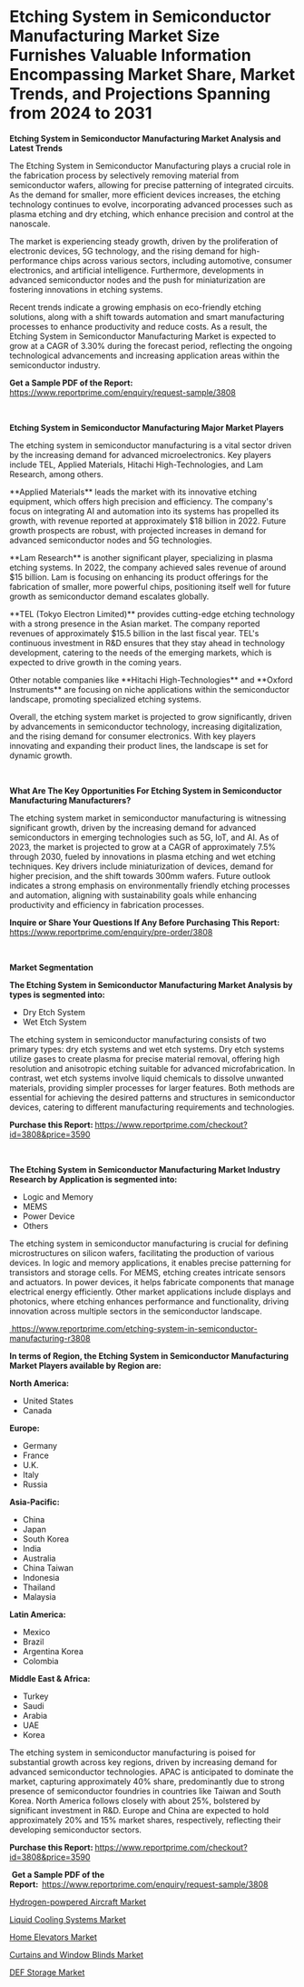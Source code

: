 <p><h1>Etching System in Semiconductor Manufacturing Market Size Furnishes Valuable Information Encompassing Market Share, Market Trends, and Projections Spanning from 2024 to 2031</h1></p><p><strong>Etching System in Semiconductor Manufacturing Market Analysis and Latest Trends</strong></p>
<p><p>The Etching System in Semiconductor Manufacturing plays a crucial role in the fabrication process by selectively removing material from semiconductor wafers, allowing for precise patterning of integrated circuits. As the demand for smaller, more efficient devices increases, the etching technology continues to evolve, incorporating advanced processes such as plasma etching and dry etching, which enhance precision and control at the nanoscale.</p><p>The market is experiencing steady growth, driven by the proliferation of electronic devices, 5G technology, and the rising demand for high-performance chips across various sectors, including automotive, consumer electronics, and artificial intelligence. Furthermore, developments in advanced semiconductor nodes and the push for miniaturization are fostering innovations in etching systems.</p><p>Recent trends indicate a growing emphasis on eco-friendly etching solutions, along with a shift towards automation and smart manufacturing processes to enhance productivity and reduce costs. As a result, the Etching System in Semiconductor Manufacturing Market is expected to grow at a CAGR of 3.30% during the forecast period, reflecting the ongoing technological advancements and increasing application areas within the semiconductor industry.</p></p>
<p><strong>Get a Sample PDF of the Report:&nbsp;</strong> <a href="https://www.reportprime.com/enquiry/request-sample/3808">https://www.reportprime.com/enquiry/request-sample/3808</a></p>
<p>&nbsp;</p>
<p><strong>Etching System in Semiconductor Manufacturing Major Market Players</strong></p>
<p><p>The etching system in semiconductor manufacturing is a vital sector driven by the increasing demand for advanced microelectronics. Key players include TEL, Applied Materials, Hitachi High-Technologies, and Lam Research, among others. </p><p>**Applied Materials** leads the market with its innovative etching equipment, which offers high precision and efficiency. The company's focus on integrating AI and automation into its systems has propelled its growth, with revenue reported at approximately $18 billion in 2022. Future growth prospects are robust, with projected increases in demand for advanced semiconductor nodes and 5G technologies.</p><p>**Lam Research** is another significant player, specializing in plasma etching systems. In 2022, the company achieved sales revenue of around $15 billion. Lam is focusing on enhancing its product offerings for the fabrication of smaller, more powerful chips, positioning itself well for future growth as semiconductor demand escalates globally.</p><p>**TEL (Tokyo Electron Limited)** provides cutting-edge etching technology with a strong presence in the Asian market. The company reported revenues of approximately $15.5 billion in the last fiscal year. TEL's continuous investment in R&D ensures that they stay ahead in technology development, catering to the needs of the emerging markets, which is expected to drive growth in the coming years.</p><p>Other notable companies like **Hitachi High-Technologies** and **Oxford Instruments** are focusing on niche applications within the semiconductor landscape, promoting specialized etching systems.</p><p>Overall, the etching system market is projected to grow significantly, driven by advancements in semiconductor technology, increasing digitalization, and the rising demand for consumer electronics. With key players innovating and expanding their product lines, the landscape is set for dynamic growth.</p></p>
<p>&nbsp;</p>
<p><strong>What Are The Key Opportunities For Etching System in Semiconductor Manufacturing Manufacturers?</strong></p>
<p><p>The etching system market in semiconductor manufacturing is witnessing significant growth, driven by the increasing demand for advanced semiconductors in emerging technologies such as 5G, IoT, and AI. As of 2023, the market is projected to grow at a CAGR of approximately 7.5% through 2030, fueled by innovations in plasma etching and wet etching techniques. Key drivers include miniaturization of devices, demand for higher precision, and the shift towards 300mm wafers. Future outlook indicates a strong emphasis on environmentally friendly etching processes and automation, aligning with sustainability goals while enhancing productivity and efficiency in fabrication processes.</p></p>
<p><strong>Inquire or Share Your Questions If Any Before Purchasing This Report:</strong> <a href="https://www.reportprime.com/enquiry/pre-order/3808">https://www.reportprime.com/enquiry/pre-order/3808</a></p>
<p>&nbsp;</p>
<p><strong>Market Segmentation</strong></p>
<p><strong>The Etching System in Semiconductor Manufacturing Market Analysis by types is segmented into:</strong></p>
<p><ul><li>Dry Etch System</li><li>Wet Etch System</li></ul></p>
<p><p>The etching system in semiconductor manufacturing consists of two primary types: dry etch systems and wet etch systems. Dry etch systems utilize gases to create plasma for precise material removal, offering high resolution and anisotropic etching suitable for advanced microfabrication. In contrast, wet etch systems involve liquid chemicals to dissolve unwanted materials, providing simpler processes for larger features. Both methods are essential for achieving the desired patterns and structures in semiconductor devices, catering to different manufacturing requirements and technologies.</p></p>
<p><strong>Purchase this Report:&nbsp;</strong><a href="https://www.reportprime.com/checkout?id=3808&price=3590">https://www.reportprime.com/checkout?id=3808&price=3590</a></p>
<p>&nbsp;</p>
<p><strong>The Etching System in Semiconductor Manufacturing Market Industry Research by Application is segmented into:</strong></p>
<p><ul><li>Logic and Memory</li><li>MEMS</li><li>Power Device</li><li>Others</li></ul></p>
<p><p>The etching system in semiconductor manufacturing is crucial for defining microstructures on silicon wafers, facilitating the production of various devices. In logic and memory applications, it enables precise patterning for transistors and storage cells. For MEMS, etching creates intricate sensors and actuators. In power devices, it helps fabricate components that manage electrical energy efficiently. Other market applications include displays and photonics, where etching enhances performance and functionality, driving innovation across multiple sectors in the semiconductor landscape.</p></p>
<p><a href="https://www.reportprime.com/etching-system-in-semiconductor-manufacturing-r3808">&nbsp;https://www.reportprime.com/etching-system-in-semiconductor-manufacturing-r3808</a></p>
<p><strong>In terms of Region, the Etching System in Semiconductor Manufacturing Market Players available by Region are:</strong></p>
<p>
    <p> <strong> North America: </strong>
        <ul>
            <li>United States</li>
            <li>Canada</li>
        </ul>
        </p> 
    <p> <strong> Europe: </strong>
        <ul>
            <li>Germany</li>
            <li>France</li>
            <li>U.K.</li>
            <li>Italy</li>
            <li>Russia</li>
        </ul>
        </p> 
    <p> <strong> Asia-Pacific: </strong>
        <ul>
            <li>China</li>
            <li>Japan</li>
            <li>South Korea</li>
            <li>India</li>
            <li>Australia</li>
            <li>China Taiwan</li>
            <li>Indonesia</li>
            <li>Thailand</li>
            <li>Malaysia</li>
        </ul>
        </p> 
    <p> <strong> Latin America: </strong>
        <ul>
            <li>Mexico</li>
            <li>Brazil</li>
            <li>Argentina Korea</li>
            <li>Colombia</li>
        </ul>
        </p> 
    <p> <strong> Middle East & Africa: </strong>
        <ul>
            <li>Turkey</li>
            <li>Saudi</li>
            <li>Arabia</li>
            <li>UAE</li>
            <li>Korea</li>
        </ul>
    </p>
    </p>
<p><p>The etching system in semiconductor manufacturing is poised for substantial growth across key regions, driven by increasing demand for advanced semiconductor technologies. APAC is anticipated to dominate the market, capturing approximately 40% share, predominantly due to strong presence of semiconductor foundries in countries like Taiwan and South Korea. North America follows closely with about 25%, bolstered by significant investment in R&D. Europe and China are expected to hold approximately 20% and 15% market shares, respectively, reflecting their developing semiconductor sectors.</p></p>
<p><strong>Purchase this Report: </strong><a href="https://www.reportprime.com/checkout?id=3808&price=3590">https://www.reportprime.com/checkout?id=3808&price=3590</a></p>
<p>&nbsp;<strong>Get a Sample PDF of the Report:&nbsp;&nbsp;</strong><a href="https://www.reportprime.com/enquiry/request-sample/3808">https://www.reportprime.com/enquiry/request-sample/3808</a></p>
<p><strong></strong></p>
<p><p><a href="https://issuu.com/reportprime-2/docs/hydrogen-powpered-aircraft-market-s_33c6a7e7d63c9e">Hydrogen-powpered Aircraft Market</a></p><p><a href="https://www.linkedin.com/pulse/liquid-cooling-systems-market-share-analysis-growth-ex4oc?trackingId=4K9D1lmVR4iVy2M6tmjzEg%3D%3D">Liquid Cooling Systems Market</a></p><p><a href="https://www.linkedin.com/pulse/global-home-elevators-market-status-2024-2031-forecast-region-gjltc?trackingId=RJ61kPINQWGErbiL%2B7zE%2Fg%3D%3D">Home Elevators Market</a></p><p><a href="https://issuu.com/reportprime-2/docs/curtains-and-window-blinds-market-s_5ce7b3b04dc5ae">Curtains and Window Blinds Market</a></p><p><a href="https://www.linkedin.com/pulse/def-storage-market-size-share-competitive-landscape-trend-analysis-ptsnc?trackingId=KDKvUYugQFiH9D9WLQYjow%3D%3D">DEF Storage Market</a></p></p>